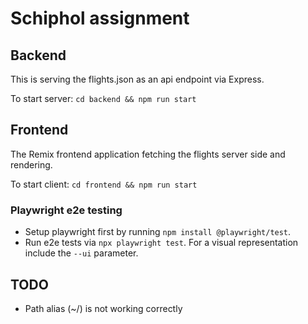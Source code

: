 # Schiphol assignment

## Backend

This is serving the flights.json as an api endpoint via Express.

To start server: `cd backend && npm run start`

## Frontend

The Remix frontend application fetching the flights server side and rendering.

To start client: `cd frontend && npm run start`

### Playwright e2e testing

- Setup playwright first by running `npm install @playwright/test`.
- Run e2e tests via `npx playwright test`. For a visual representation include the `--ui` parameter.

## TODO

- Path alias (~/) is not working correctly
